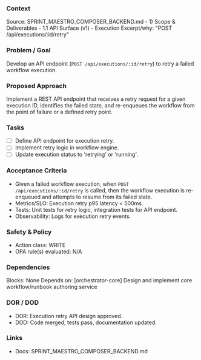 ### Context
Source: SPRINT_MAESTRO_COMPOSER_BACKEND.md - 1) Scope & Deliverables - 1.1 API Surface (v1) - Execution
Excerpt/why: "POST /api/executions/:id/retry"

### Problem / Goal
Develop an API endpoint (`POST /api/executions/:id/retry`) to retry a failed workflow execution.

### Proposed Approach
Implement a REST API endpoint that receives a retry request for a given execution ID, identifies the failed state, and re-enqueues the workflow from the point of failure or a defined retry point.

### Tasks
- [ ] Define API endpoint for execution retry.
- [ ] Implement retry logic in workflow engine.
- [ ] Update execution status to 'retrying' or 'running'.

### Acceptance Criteria
- Given a failed workflow execution, when `POST /api/executions/:id/retry` is called, then the workflow execution is re-enqueued and attempts to resume from its failed state.
- Metrics/SLO: Execution retry p95 latency < 500ms.
- Tests: Unit tests for retry logic, integration tests for API endpoint.
- Observability: Logs for execution retry events.

### Safety & Policy
- Action class: WRITE
- OPA rule(s) evaluated: N/A

### Dependencies
Blocks: None
Depends on: [orchestrator-core] Design and implement core workflow/runbook authoring service

### DOR / DOD
- DOR: Execution retry API design approved.
- DOD: Code merged, tests pass, documentation updated.

### Links
- Docs: SPRINT_MAESTRO_COMPOSER_BACKEND.md
